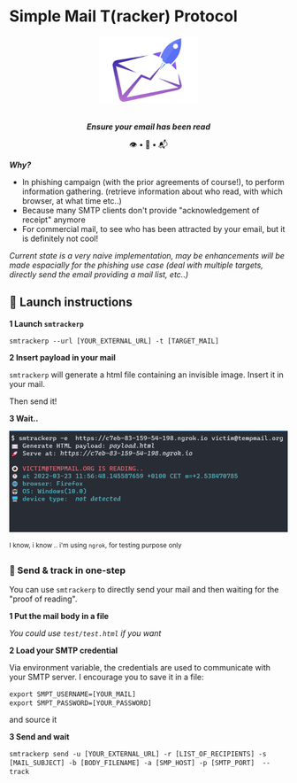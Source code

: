 # Simple Mail T(racker) Protocol 

<div align=center>
<img src= https://github.com/ariary/SMTrackerP/blob/main/img/logo.png width=180>

<br><strong><i>Ensure your email has been read</i></strong>

👁️ <strong>•</strong> 🎣 <strong>•</strong> 📬
</div> 


***Why?***
* In phishing campaign (with the prior agreements of course!), to perform information gathering. (retrieve information about who read, with which browser, at what time etc..)
* Because many SMTP clients don't provide "acknowledgement of receipt" anymore
* For commercial mail, to see who has been attracted by your email, but it is definitely not cool!

*Current state is a very naive implementation, may be enhancements will be made espacially for the phishing use case (deal with multiple targets, directly send the email providing a mail list, etc..)*

## 🚀 Launch instructions

**1️ Launch `smtrackerp`**

```shell
smtrackerp --url [YOUR_EXTERNAL_URL] -t [TARGET_MAIL]
```

**2️ Insert payload in your mail**

`smtrackerp` will generate a html file containing an invisible image. Insert it in your mail.

Then send it!

**3️ Wait..**

![demo](https://github.com/ariary/SMTrackerP/blob/main/img/demo.png)

<sup> I know, i know .. i'm using `ngrok`, for testing purpose only</sup>

### 📨 Send & track in one-step

You can use `smtrackerp` to directly send your mail and then waiting for the "proof of reading".

**1️ Put the mail body in a file**

*You could use `test/test.html` if you want*

**2️ Load your SMTP credential**

Via environment variable, the credentials are used to communicate with your SMTP server.
I encourage you to save it in a file:
```shell
export SMPT_USERNAME=[YOUR_MAIL]
export SMPT_PASSWORD=[YOUR_PASSWORD]
```
and source it

**3️ Send and wait**

```shell
smtrackerp send -u [YOUR_EXTERNAL_URL] -r [LIST_OF_RECIPIENTS] -s [MAIL_SUBJECT] -b [BODY_FILENAME] -a [SMP_HOST] -p [SMTP_PORT]  --track
```
